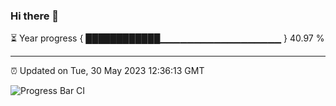 ### Hi there 👋

⏳ Year progress { ████████████▁▁▁▁▁▁▁▁▁▁▁▁▁▁▁▁▁▁ } 40.97 %

---

⏰ Updated on Tue, 30 May 2023 12:36:13 GMT

![Progress Bar CI](https://github.com/ZhaoGui/ZhaoGui/workflows/Progress%20Bar%20CI/badge.svg)
